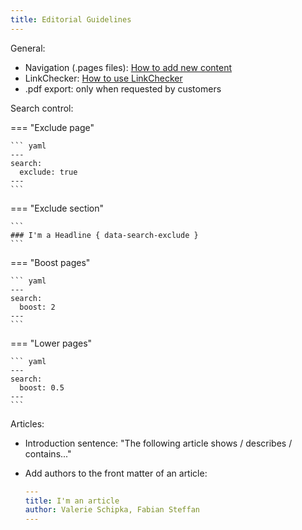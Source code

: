 ```yaml
---
title: Editorial Guidelines
---
```


General:

- Navigation (.pages files): [How to add new content](files-and-folders.md/#how-to-add-new-content)
- LinkChecker: [How to use LinkChecker](linkchecker.md/#how-to-use-linkchecker) 
- .pdf export: only when requested by customers

Search control:

=== "Exclude page"

	``` yaml
	---
	search:
	  exclude: true
	---
	```
	
=== "Exclude section"

	```
	### I'm a Headline { data-search-exclude }
	```

=== "Boost pages"

	``` yaml
	---
	search:
	  boost: 2 
	---
	```

=== "Lower pages"

	``` yaml
	---
	search:
	  boost: 0.5
	---
	```
	
Articles:

- Introduction sentence: "The following article shows / describes / contains..."
- Add authors to the front matter of an article:

	``` yaml
	--- 
	title: I'm an article
	author: Valerie Schipka, Fabian Steffan
	---
	```
	
